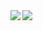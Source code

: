 <a href="https://github.com/anuraghazra/github-readme-stats">
  <img align="left" src="https://github-readme-stats.vercel.app/api?username=cawauchi6204&count_private=true&show_icons=true" />
</a>
<a href="https://github.com/anuraghazra/github-readme-stats">
  <img align="left" src="https://github-readme-stats.vercel.app/api/top-langs/?username=cawauchi6204" />
</a>
